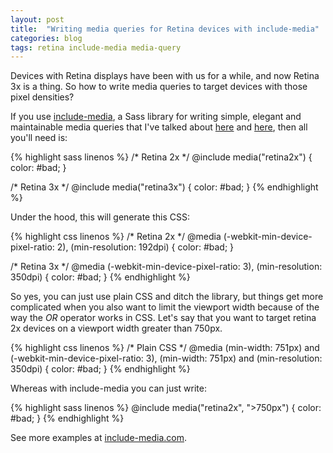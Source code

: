 ```yaml
---
layout: post
title:  "Writing media queries for Retina devices with include-media"
categories: blog
tags: retina include-media media-query
---
```

Devices with Retina displays have been with us for a while, and now Retina 3x is a thing. So how to write media queries to target devices with those pixel densities?<!--more-->

If you use [include-media](http://include-media.com), a Sass library for writing simple, elegant and maintainable media queries that I've talked about [here](http://css-tricks.com/approaches-media-queries-sass/) and [here](http://davidwalsh.name/sass-media-query), then all you'll need is:

{% highlight sass linenos %}
/* Retina 2x */
@include media("retina2x") {
	color: #bad;
}

/* Retina 3x */
@include media("retina3x") {
	color: #bad;
}
{% endhighlight %}

Under the hood, this will generate this CSS:

{% highlight css linenos %}
/* Retina 2x */
@media (-webkit-min-device-pixel-ratio: 2), (min-resolution: 192dpi) {
  color: #bad;
}

/* Retina 3x */
@media (-webkit-min-device-pixel-ratio: 3), (min-resolution: 350dpi) {
	color: #bad;
}
{% endhighlight %}

So yes, you can just use plain CSS and ditch the library, but things get more complicated when you also want to limit the viewport width because of the way the *OR* operator works in CSS. Let's say that you want to target retina 2x devices on a viewport width greater than 750px.

{% highlight css linenos %}
/* Plain CSS */
@media (min-width: 751px) and (-webkit-min-device-pixel-ratio: 3), 
(min-width: 751px) and (min-resolution: 350dpi) {
	color: #bad;
}
{% endhighlight %}

Whereas with include-media you can just write:

{% highlight sass linenos %}
@include media("retina2x", ">750px") {
	color: #bad;
}
{% endhighlight %}

See more examples at [include-media.com](http://include-media.com).<!--tomb-->